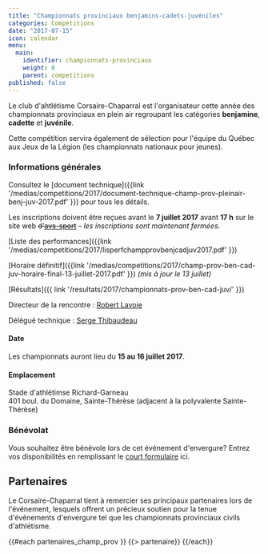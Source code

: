 ```yaml
---
title: "Championnats provinciaux benjamins-cadets-juvéniles"
categories: Compétitions
date: "2017-07-15"
icon: calendar
menu:
  main:
    identifier: championnats-provinciaux
    weight: 0
    parent: competitions
published: false
---
```


Le club d'ahtlétisme Corsaire-Chaparral est l'organisateur cette année des championnats provinciaux en plein air regroupant les catégories **benjamine**, **cadette** et **juvénile**.

Cette compétition servira également de sélection pour l'équipe du Québec aux Jeux de la Légion (les championnats nationaux pour jeunes).

### Informations générales

Consultez le [document technique]({{link '/medias/competitions/2017/document-technique-champ-prov-pleinair-benj-juv-2017.pdf' }}) pour tous les détails.

Les inscriptions doivent être reçues avant le **7 juillet 2017** avant **17 h** sur le site web ~~d'[avs-sport](https://avs-sport.com/main.php)~~ – _les inscriptions sont maintenant fermées._

[Liste des performances]({{link '/medias/competitions/2017/lisperfchampprovbenjcadjuv2017.pdf' }})

[Horaire définitif]({{link '/medias/competitions/2017/champ-prov-ben-cad-juv-horaire-final-13-juillet-2017.pdf' }}) _(mis à jour le 13 juillet)_

[Résultats]({{ link '/resultats/2017/championnats-prov-ben-cad-juv/' }})

Directeur de la rencontre : [Robert Lavoie](mailto:robertlecoach@gmail.com)

Délégué technique : [Serge Thibaudeau](mailto:sthibaudeau@athletisme.qc.ca)

#### Date

Les championnats auront lieu du <strong>15 au 16 juillet 2017</strong>.

#### Emplacement

Stade d'athlétimse Richard-Garneau  
401 boul. du Domaine, Sainte-Thérèse (adjacent à la polyvalente Sainte-Thérèse)

### Bénévolat

Vous souhaitez être bénévole lors de cet événement d'envergure? Entrez vos disponibilités en remplissant le [court formulaire](https://www.surveymonkey.com/r/HNSGW2W) ici.

## Partenaires

Le Corsaire-Chaparral tient à remercier ses principaux partenaires lors de l'événement, lesquels offrent un précieux soutien pour la tenue d'événements d'envergure tel que les championnats provinciaux civils d'athlétisme.

{{#each partenaires_champ_prov }}
{{> partenaire}}
{{/each}}

